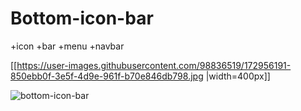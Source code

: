 # Bottom-icon-bar
+icon +bar +menu +navbar

[[https://user-images.githubusercontent.com/98836519/172956191-850ebb0f-3e5f-4d9e-961f-b70e846db798.jpg |width=400px]]

![bottom-icon-bar](https://user-images.githubusercontent.com/98836519/172956872-5dec1dfa-6356-432e-a794-013d94909247.gif)
